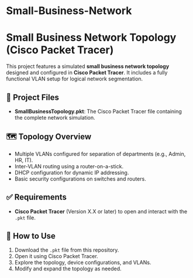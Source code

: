 # Small-Business-Network
# Small Business Network Topology (Cisco Packet Tracer)

This project features a simulated **small business network topology** designed and configured in **Cisco Packet Tracer**. It includes a fully functional VLAN setup for logical network segmentation.

## 📂 Project Files
- **SmallBusinessTopology.pkt**: The Cisco Packet Tracer file containing the complete network simulation.

## 🗺️ Topology Overview
- Multiple VLANs configured for separation of departments (e.g., Admin, HR, IT).
- Inter-VLAN routing using a router-on-a-stick.
- DHCP configuration for dynamic IP addressing.
- Basic security configurations on switches and routers.

## ✅ Requirements
- **Cisco Packet Tracer** (Version X.X or later) to open and interact with the `.pkt` file.

## 🚀 How to Use
1. Download the `.pkt` file from this repository.
2. Open it using Cisco Packet Tracer.
3. Explore the topology, device configurations, and VLANs.
4. Modify and expand the topology as needed.

